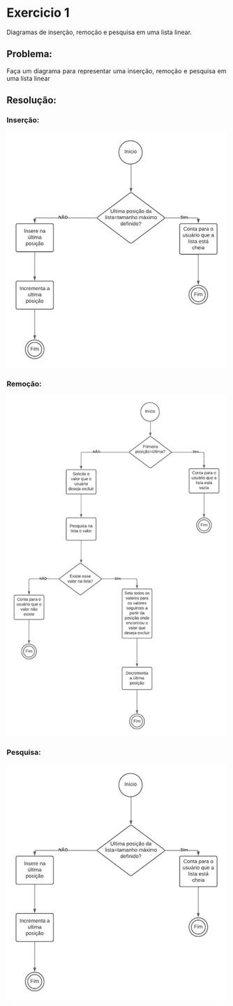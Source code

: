 <h1>Exercicio 1</h1>
<p align="justify">Diagramas de inserção, remoção e pesquisa em uma lista linear.</p>

<h2>Problema:</h2>
<p align="justify"> Faça um diagrama para representar uma inserção, remoção e pesquisa em uma lista linear</p>

<h2>Resolução:</h2>
<h3>Inserção:</h3>
<img src="imgs/insercao.jpeg" alt=insercaoDiagrama>

<h3>Remoção:</h3>
<img src="imgs/remocao.jpeg" alt=insercaoDiagrama>

<h3>Pesquisa:</h3>
<img src="imgs/insercao.jpeg" alt=insercaoDiagrama>

